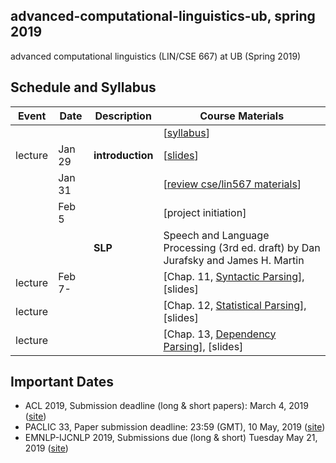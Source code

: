 ## advanced-computational-linguistics-ub, spring 2019

advanced computational linguistics (LIN/CSE 667) at UB (Spring 2019)

## Schedule and Syllabus 
|Event	| Date |	Description	 |Course Materials |
| ------ | ------ | ------ | ------  |
| |  |  | [[syllabus](https://www.overleaf.com/read/rvdpzhybtygh)]|
|lecture | Jan 29 | **introduction** | [[slides](https://www.overleaf.com/read/yrrgrydpryhx)]|
| | Jan 31 |  | [[review cse/lin567 materials](https://buffalo.box.com/s/mmr1wjqy3te5fbg8c4q0r9gyymrhxj0n)]|
| | Feb 5 |  | [project initiation]|
| |  | **SLP** | Speech and Language Processing (3rd ed. draft) by Dan Jurafsky and James H. Martin |
|lecture | Feb 7- | | [Chap. 11, [Syntactic Parsing](https://web.stanford.edu/~jurafsky/slp3/11.pdf)], [slides] |
|lecture | | | [Chap. 12, [Statistical Parsing](https://web.stanford.edu/~jurafsky/slp3/12.pdf)], [slides] |
|lecture | | | [Chap. 13, [Dependency Parsing](https://web.stanford.edu/~jurafsky/slp3/13.pdf)], [slides] |

## Important Dates
* ACL 2019, Submission deadline (long & short papers): March 4, 2019 ([site](http://www.acl2019.org))
* PACLIC 33, Paper submission deadline: 23:59 (GMT), 10 May, 2019 ([site](https://jaslli.org/paclic33/))
* EMNLP-IJCNLP 2019, Submissions due (long & short)	Tuesday	May 21, 2019 ([site](https://www.emnlp-ijcnlp2019.org))


